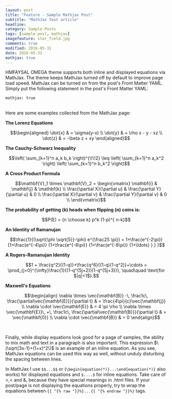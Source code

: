 ```yaml
---
layout: post
title: "Feature - Sample Mathjax Post"
subtitle: "MathJax Test article"
headline: 
category: Sample-Posts
tags: [sample post, mathjax]
imagefeature: star_field.jpg
comments: true
modified: 2016-05-31
date: 2016-05-31
mathjax: true
---
```

HMFAYSAL OMEGA theme supports both inline and displayed equations via MathJax.  The theme keeps MathJax turned off by default to improve page load speed. MathJax can be turned on from the post's Front Matter YAML. Simply put the following statement in the post's Front Matter YAML:

	mathjax: true

<br>
Here are some examples collected from the MathJax page: 
<br>

**The Lorenz Equations**

$$\begin{aligned}
\dot{x} & = \sigma(y-x) \\
\dot{y} & = \rho x - y - xz \\
\dot{z} & = -\beta z + xy
\end{aligned}$$

**The Cauchy-Schwarz Inequality**

$$\left( \sum_{k=1}^n a_k b_k \right)^{\!\!2} \leq
 \left( \sum_{k=1}^n a_k^2 \right) \left( \sum_{k=1}^n b_k^2 \right)$$

**A Cross Product Formula**

$$\mathbf{V}_1 \times \mathbf{V}_2 =
   \begin{vmatrix}
    \mathbf{i} & \mathbf{j} & \mathbf{k} \\
    \frac{\partial X}{\partial u} & \frac{\partial Y}{\partial u} & 0 \\
    \frac{\partial X}{\partial v} & \frac{\partial Y}{\partial v} & 0 \\
   \end{vmatrix}$$

**The probability of getting \(k\) heads when flipping \(n\) coins is:**

$$P(E) = {n \choose k} p^k (1-p)^{ n-k}$$

**An Identity of Ramanujan**

$$\frac{1}{(\sqrt{\phi \sqrt{5}}-\phi) e^{\frac25 \pi}} =
     1+\frac{e^{-2\pi}} {1+\frac{e^{-4\pi}} {1+\frac{e^{-6\pi}}
      {1+\frac{e^{-8\pi}} {1+\ldots} } } }$$

**A Rogers-Ramanujan Identity**

$$1 +  \frac{q^2}{(1-q)}+\frac{q^6}{(1-q)(1-q^2)}+\cdots =
    \prod_{j=0}^{\infty}\frac{1}{(1-q^{5j+2})(1-q^{5j+3})},
     \quad\quad \text{for $|q|<1$}.$$

**Maxwell's Equations**


$$\begin{align}
  \nabla \times \vec{\mathbf{B}} -\, \frac1c\, \frac{\partial\vec{\mathbf{E}}}{\partial t} & = \frac{4\pi}{c}\vec{\mathbf{j}} \\
  \nabla \cdot \vec{\mathbf{E}} & = 4 \pi \rho \\
  \nabla \times \vec{\mathbf{E}}\, +\, \frac1c\, \frac{\partial\vec{\mathbf{B}}}{\partial t} & = \vec{\mathbf{0}} \\
  \nabla \cdot \vec{\mathbf{B}} & = 0
\end{align}$$  
  
<br>

Finally, while display equations look good for a page of samples, the
ability to mix math and text in a paragraph is also important.  This
expression $\(\sqrt{3x-1}+(1+x)^2\)$ is an example of an inline equation.  As
you see, MathJax equations can be used this way as well, without unduly
disturbing the spacing between lines.

In MathJax I use `$$...$$` or (`\begin{equation(*)}...\end{equation(*)}` also works) for displayed equations and `$....$` for inline equations. Take care of >,< and &, because they have special meanings in .html files. If your post/page is not displaying the equations properly, try to wrap the equations between `{{ "{% raw "}}%}...{{ "{% endraw "}}%}` tags.

